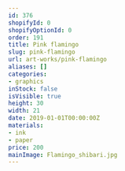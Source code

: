 ```yaml
---
id: 376
shopifyId: 0
shopifyOptionId: 0
order: 191
title: Pink flamingo
slug: pink-flamingo
url: art-works/pink-flamingo
aliases: []
categories:
- graphics
inStock: false
isVisible: true
height: 30
width: 21
date: 2019-01-01T00:00:00Z
materials:
- ink
- paper
price: 200
mainImage: Flamingo_shibari.jpg
---
```

